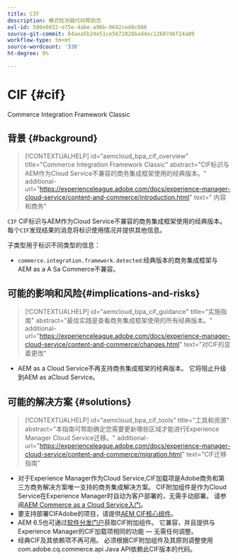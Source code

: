 ```yaml
---
title: CIF
description: 模式检测器代码帮助页
exl-id: 500e0d32-e75e-4abe-a96b-0692ce40c086
source-git-commit: 84aea5b24e51ce5672826bad4ec126074bf24a09
workflow-type: tm+mt
source-wordcount: '338'
ht-degree: 0%

---
```


# CIF {#cif}

Commerce Integration Framework Classic

## 背景 {#background}

>[!CONTEXTUALHELP]
>id="aemcloud_bpa_cif_overview"
>title="Commerce Integration Framework Classic"
>abstract="CIF标识与AEM作为Cloud Service不兼容的商务集成框架使用的经典版本。"
>additional-url="https://experienceleague.adobe.com/docs/experience-manager-cloud-service/content-and-commerce/introduction.html" text=" 内容和商务"

`CIF` CIF标识与AEM作为Cloud Service不兼容的商务集成框架使用的经典版本。每个`CIF`发现结果的消息将标识使用情况并提供其他信息。

子类型用于标识不同类型的信息：

* `commerce.integration.framework.detected`:经典版本的商务集成框架与AEM as a A Sa Commerce不兼容。


## 可能的影响和风险{#implications-and-risks}

>[!CONTEXTUALHELP]
>id="aemcloud_bpa_cif_guidance"
>title="实施指南"
>abstract="最佳实践是查看商务集成框架使用的所有经典版本。"
>additional-url="https://experienceleague.adobe.com/docs/experience-manager-cloud-service/content-and-commerce/changes.html" text="对CIF的显着更改"

* AEM as a Cloud Service不再支持商务集成框架的经典版本。 它将阻止升级到AEM as aCloud Service。

## 可能的解决方案 {#solutions}

>[!CONTEXTUALHELP]
>id="aemcloud_bpa_cif_tools"
>title="工具和资源"
>abstract="本指南可帮助确定您需要更新哪些区域才能进行Experience Manager Cloud Service迁移。"
>additional-url="https://experienceleague.adobe.com/docs/experience-manager-cloud-service/content-and-commerce/migration.html" text="CIF迁移指南"

* 对于Experience Manager作为Cloud Service,CIF加载项是Adobe商务和第三方商务解决方案唯一支持的商务集成解决方案。 CIF附加组件是作为Cloud Service在Experience Manager时自动为客户部署的，无需手动部署。 请参阅[AEM Commerce as a Cloud Service入门](https://experienceleague.adobe.com/docs/experience-manager-cloud-service/content-and-commerce/storefront/getting-started.html)。
* 要支持部署CIFAdobe的项目，请提供[AEM CIF核心组件](https://github.com/adobe/aem-core-cif-components)。
* AEM 6.5也可通过[软件分发门户](https://experience.adobe.com/#/downloads/content/software-distribution/en/aem.html)获取CIF附加组件。 它兼容，并且提供与Experience Manager的CIF加载项相同的功能 — 无需任何调整。
* 经典CIF及其依赖项不再可用。 必须根据CIF附加组件及其原则调整使用com.adobe.cq.commerce.api Java API依赖此CIF版本的代码。
